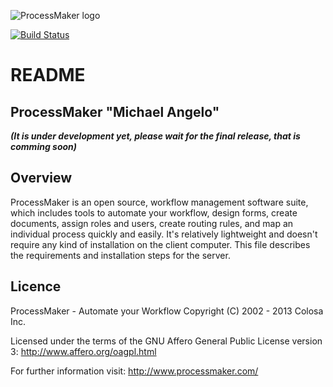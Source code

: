 ![ProcessMaker logo](http://www.processmaker.com/themes/processmaker/images/logo.jpg "ProcessMaker")

[![Build Status](https://travis-ci.org/colosa/processmaker.png?branch=michelangelo)](http://travis-ci.org/colosa/processmaker)

README
======

ProcessMaker "Michael Angelo"
----------------

***(It is under development yet, please wait for the final release, that is comming soon)***


Overview
--------

ProcessMaker is an open source, workflow management software suite, which 
includes tools to automate your workflow, design forms, create documents, assign
roles and users, create routing rules, and map an individual process quickly and
easily. It's relatively lightweight and doesn't require any kind of installation
on the client computer. This file describes the requirements and installation 
steps for the server.

Licence
-------

ProcessMaker - Automate your Workflow
Copyright (C) 2002 - 2013 Colosa Inc.

Licensed under the terms of the GNU Affero General Public License version 3:
http://www.affero.org/oagpl.html

For further information visit:
http://www.processmaker.com/
